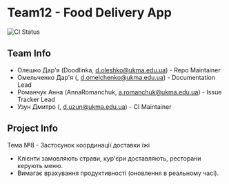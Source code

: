 # Team12 - Food Delivery App

![CI Status](https://github.com/ukma-cs-ssdm-2025/team-team12/actions/workflows/ci.yml/badge.svg)

## Team Info

- Олешко Дар'я (Doodlinka, d.oleshko@ukma.edu.ua) - Repo Maintainer
- Омельченко Дар'я (, d.omelchenko@ukma.edu.ua) - Documentation Lead
- Романчук Анна (AnnaRomanchuk, a.romanchuk@ukma.edu.ua) - Issue Tracker Lead
- Узун Дмитро (, d.uzun@ukma.edu.ua) - CI Maintainer
  
## Project Info

Тема №8 - Застосунок координації доставки їжі

- Клієнти замовляють страви, кур'єри доставляють, ресторани керують меню.
- Вимагає врахування продуктивності (оновлення в реальному часі).



